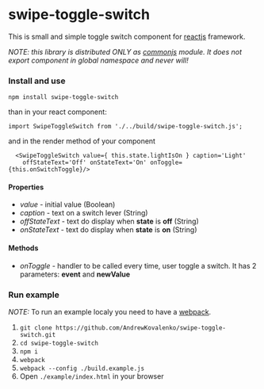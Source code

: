 # swipe-toggle-switch
This is small and simple toggle switch component for [reactjs](https://facebook.github.io/react/) framework.

*NOTE: this library is distributed ONLY as [commonjs](http://wiki.commonjs.org/wiki/Modules/1.1) module. It does not export component in global namespace and never will!*

### Install and use

`npm install swipe-toggle-switch`

than in your react component:

```
import SwipeToggleSwitch from './../build/swipe-toggle-switch.js';
```
and in the render method of your component
```
  <SwipeToggleSwitch value={ this.state.lightIsOn } caption='Light' 
    offStateText='Off' onStateText='On' onToggle={this.onSwitchToggle}/>
```

#### Properties
* *value* - initial value (Boolean) 
* *caption* - text on a switch lever (String)
* *offStateText* - text do display when **state** is **off** (String)
* *onStateText* - text do display when **state** is **on** (String)

#### Methods
* *onToggle* - handler to be called every time, user toggle a switch. It has 2 parameters: **event** and **newValue**
 
### Run example
*NOTE:* To run an example localy you need to have a [webpack](https://webpack.github.io/).

1. `git clone https://github.com/AndrewKovalenko/swipe-toggle-switch.git`
2. `cd swipe-toggle-switch`
3. `npm i`
4. `webpack`
5. `webpack --config ./build.example.js`
6. Open `./example/index.html` in your browser


